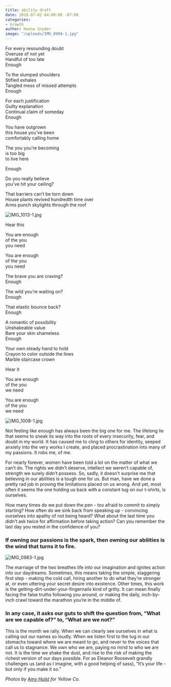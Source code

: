 ```yaml
---
title: ability draft
date: 2018-07-02 04:00:00 -07:00
categories:
- Growth
author: Hanna Snyder
image: "/uploads/IMG_0994-1.jpg"
---
```


For every resounding doubt  
Overuse of not yet  
Handful of too late  
Enough

To the slumped shoulders  
Stifled exhales  
Tangled mess of missed attempts  
Enough

For each justification  
Guilty explanation  
Continual claim of someday   
Enough

You have outgrown   
this house you’ve been   
comfortably calling home  

The you you’re becoming  
is too big   
to live here  

Enough

Do you really believe  
you’ve hit your ceiling?

That barriers can’t be torn down  
House plants revived hundredth time over  
Arms punch skylights through the roof 

![IMG_1013-1.jpg](/uploads/IMG_1013-1.jpg)

Hear this

You are enough   
of the you  
you need

You are enough  
of the you  
you need

The brave you are craving?  
Enough

The wild you’re waiting on?  
Enough

That elastic bounce back?  
Enough

A romantic of possibility  
Unshakeable value  
Bare your skin shameless  
Enough

Your own steady hand to hold  
Crayon to color outside the lines  
Marble staircase crown

Hear it

You are enough  
of the you  
we need

You are enough   
of the you  
we need

![IMG_1008-1.jpg](/uploads/IMG_1008-1.jpg)

Not feeling like enough has always been the big one for me. The lifelong lie that seems to sneak its way into the roots of every insecurity, fear, and doubt in my world. It has caused me to cling to others for identity, seeped anxiety into the very works I create, and placed procrastination into many of my passions. It robs me, of me.

For nearly forever, women have been told a lot on the matter of what we can’t do. The rights we didn’t deserve, intellect we weren’t capable of, strength we surely didn’t possess. So, sadly, it doesn’t surprise me that believing in our abilities is a tough one for us. But man, have we done a pretty rad job in proving the limitations placed on us wrong. And yet, most often it seems the one holding us back with a constant tug on our t-shirts, is ourselves.

How many times do we put down the pen - too afraid to commit to simply starting? How often do we sink back from speaking up - convincing ourselves into apathy of not being heard? What about the last time you didn’t ask twice for affirmation before taking action? Can you remember the last day you rested in the confidence of you?

### If owning our passions is the spark, then owning our abilities is the wind that turns it to fire. 

![IMG_0983-1.jpg](/uploads/IMG_0983-1.jpg)

The marriage of the two breathes life into our imagination and ignites action into our daydreams. Sometimes, this means taking the simple, staggering first step - making the cold call, hiring another to do what they’re stronger at, or even uttering your secret desire into existence. Other times, this work is the getting-dirt-under-your-fingernails kind of gritty. It can mean finally facing the false truths following you around, or making the daily, inch-by-inch crawl toward the marathon you’re in the middle of. 

### In any case, it asks our guts to shift the question from, “What are we capable of?” to, “What are we not?”

This is the month we rally. When we can clearly see ourselves in what is calling out our names so loudly. When we listen first to the tug in our stomachs toward where we are meant to go, and never to the voices that call us to stagnance. We own who we are, paying no mind to who we are not. It is the time we shake the dust, and rise to the risk of making the richest version of our days possible. For as Eleanor Roosevelt grandly challenges us (and as I imagine, with a good helping of sass), “It’s your life - but only if you make it so.”

_Photos by [Amy Hulst](https://www.instagram.com/amesandliza/) for Yellow Co._